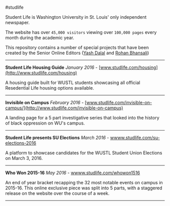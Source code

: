 #studlife

Student Life is Washington University in St. Louis' only independent newspaper.

The website has over `45,000 visitors` viewing over `100,000 pages` every month during the academic year.

This repository contains a number of special projects that have been created by the Senior Online Editors ([Yash Dalal](http://github.com/yashdalal) and [Rohan Bhansali](http://github.com/rohanb10))

----------

**Student Life Housing Guide**
*January 2016* - [www.studlife.com/housing](http://www.studlife.com/housing)

A housing guide built for WUSTL students showcasing all official Resedential Life housing options available.

----------

**Invisible on Campus**
*February 2016* - [www.studlife.com/invisible-on-campus/](http://www.studlife.com/invisible-on-campus)

A landing page for a 5 part investigative series that looked into the history of black oppression on WU's campus.

----------

**Student Life presents SU Elections**
*March 2016* - [wwww.studlife.com/su-elections-2016](http://wwww.studlife.com/su-elections-2016)

A platform to showcase candidates for the WUSTL Student Union Elections on March 3, 2016.

----------

**Who Won 2015-16**
*May 2016* - [wwww.studlife.com/whowon1516](http://wwww.studlife.com/whowon1516)

An end of year bracket recapping the 32 most notable events on campus in 2015-16. This online exclusive piece was split into 5 parts, with a staggered release on the website over the course of a week.

----------